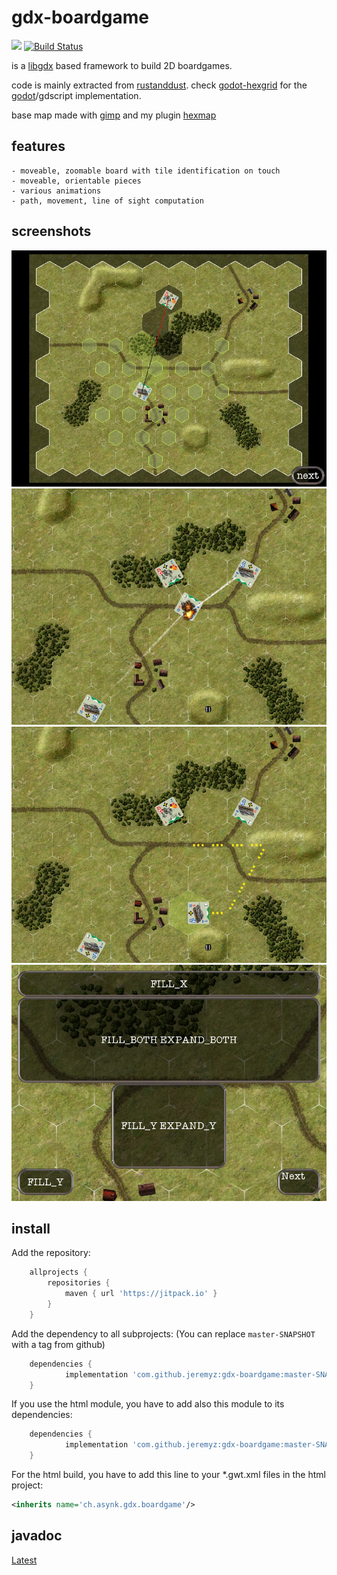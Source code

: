 # gdx-boardgame
[![](https://jitpack.io/v/jeremyz/gdx-boardgame.svg)](https://jitpack.io/#jeremyz/gdx-boardgame)
[![Build Status](https://travis-ci.org/jeremyz/gdx-boardgame.svg?branch=master)](https://travis-ci.org/jeremyz/gdx-boardgame)

is a [libgdx](https://libgdx.badlogicgames.com/) based framework to build 2D boardgames.

code is mainly extracted from [rustanddust](https://github.com/jeremyz/rustanddust).
check [godot-hexgrid](https://github.com/jeremyz/godot-hexgrid) for the [godot](https://godotengine.org/)/gdscript implementation.

base map made with [gimp](https://www.gimp.org) and my plugin [hexmap](https://github.com/jeremyz/hexmap)

## features

    - moveable, zoomable board with tile identification on touch
    - moveable, orientable pieces
    - various animations
    - path, movement, line of sight computation

## screenshots

![Line Of Sight - Move](data/los-move.png)
![Fire Animation](data/anim-fire.png)
![Move Animation](data/anim-move.png)
![UI Pack](data/ui-pack.png)

## install

Add the repository:
```groovy
	allprojects {
		repositories {
			maven { url 'https://jitpack.io' }
		}
	}
```
Add the dependency to all subprojects: (You can replace `master-SNAPSHOT` with a tag from github)
```groovy
	dependencies {
			implementation 'com.github.jeremyz:gdx-boardgame:master-SNAPSHOT'
	}
```
If you use the html module, you have to add also this module to its dependencies:
```groovy
	dependencies {
			implementation 'com.github.jeremyz:gdx-boardgame:master-SNAPSHOT:sources'
	}
```

For the html build, you have to add this line to your *.gwt.xml files in the html project:
```xml
<inherits name='ch.asynk.gdx.boardgame'/>
```

## javadoc

[Latest](https://javadoc.jitpack.io/com/github/jeremyz/gdx-boardgame/master-SNAPSHOT/javadoc/)

